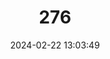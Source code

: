 ---
title: "276"
category: "Acomys wilsoni"
draft: false
date: 2024-02-22 13:03:49
languages:
  German: ["Wilson-Stachelmaus"]
  English: ["Wilson's Spiny Mouse"]
---